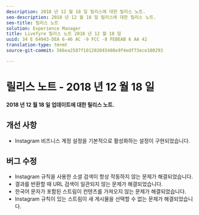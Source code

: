 ```yaml
---
description: 2018 년 12 월 18 일 릴리스에 대한 릴리스 노트.
seo-description: 2018 년 12 월 18 일 릴리스에 대한 릴리스 노트.
seo-title: 릴리스 노트
solution: Experience Manager
title: Livefyre 릴리스 노트 2018 년 12 월 18 일
uuid: 34 E 64943-DEA 6-46 AC -9 FCC -8 FEBEAB 6 AA 42
translation-type: tm+mt
source-git-commit: 566ea2587f101202045488e9f4edf73ece100293

---
```



# 릴리스 노트 - 2018 년 12 월 18 일

**2018 년 12 월 18 일 업데이트에 대한 릴리스 노트.**

## 개선 사항

* Instagram 비즈니스 계정 설정을 기본적으로 활성화하는 설정이 구현되었습니다.

## 버그 수정

* Instagram 규칙을 사용한 소셜 검색이 항상 작동하지 않는 문제가 해결되었습니다.
* 결과를 반환할 때 URL 검색이 일관되지 않는 문제가 해결되었습니다.
* 한국어 문자가 포함된 스트림이 컨텐츠를 가져오지 않는 문제가 해결되었습니다.
* Instagram 규칙이 있는 스트림이 새 게시물을 선택할 수 없는 문제가 해결되었습니다.
